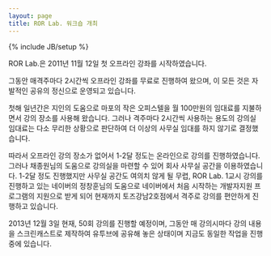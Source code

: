 ```yaml
---
layout: page
title: ROR Lab. 워크숍 개최
---
```

{% include JB/setup %}

ROR Lab.은 2011년 11월 12일 첫 오프라인 강좌를 시작하였습니다.

그동안 매격주마다 2시간씩 오프라인 강좌를 무료로 진행하여 왔으며, 이 모든 것은 자발적인 공유의 정신으로 운영되고 있습니다.

첫해 일년간은 지인의 도움으로 마포의 작은 오피스텔을 월 100만원의 임대료를 지불하면서 강의 장소를 사용해 왔습니다.
그러나 격주마다 2시간씩 사용하는 용도의 강의실 임대료는 다소 무리한 상황으로 판단하여 더 이상의 사무실 임대를 하지 않기로 결정했습니다.

따라서 오프라인 강의 장소가 없어서 1-2달 정도는 온라인으로 강의를 진행하였습니다. 그러나 채종원님의 도움으로 강의실을 마련할 수 있어 회사 사무실 공간을 이용하였습니다. 1-2달 정도 진행했지만 사무실 공간도 여의치 않게 될 무렵, ROR Lab. 1교시 강의를 진행하고 있는 네이버의 정창훈님의 도움으로 네이버에서 처음 시작하는 개발자지원 프로그램의 지원으로 받게 되어 현재까지 토즈강남2호점에서 격주로 강의를 편안하게 진행하고 있습니다.

2013년 12월 3일 현재, 50회 강의를 진행할 예정이며, 그동안 매 강의시마다 강의 내용을 스크린캐스트로 제작하여 유투브에 공유해 놓은 상태이며 지금도 동일한 작업을 진행 중에 있습니다.


